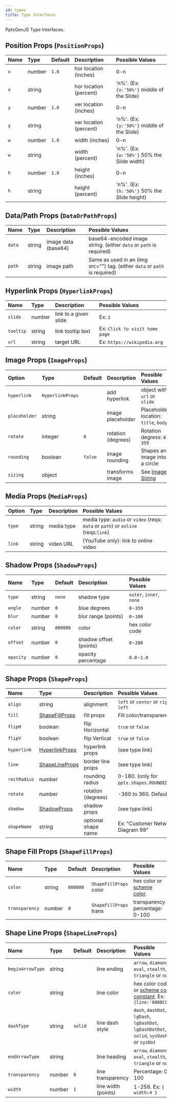 ```yaml
---
id: types
title: Type Interfaces
---
```


PptxGenJS Type Interfaces.

## Position Props (`PositionProps`)

| Name | Type   | Default | Description            | Possible Values                              |
| :--- | :----- | :------ | :--------------------- | :------------------------------------------- |
| `x`  | number | `1.0`   | hor location (inches)  | 0-n                                          |
| `x`  | string |         | hor location (percent) | 'n%'. (Ex: `{x:'50%'}` middle of the Slide)  |
| `y`  | number | `1.0`   | ver location (inches)  | 0-n                                          |
| `y`  | string |         | ver location (percent) | 'n%'. (Ex: `{y:'50%'}` middle of the Slide)  |
| `w`  | number | `1.0`   | width (inches)         | 0-n                                          |
| `w`  | string |         | width (percent)        | 'n%'. (Ex: `{w:'50%'}` 50% the Slide width)  |
| `h`  | number | `1.0`   | height (inches)        | 0-n                                          |
| `h`  | string |         | height (percent)       | 'n%'. (Ex: `{h:'50%'}` 50% the Slide height) |

## Data/Path Props (`DataOrPathProps`)

| Name   | Type   | Description         | Possible Values                                                            |
| :----- | :----- | :------------------ | :------------------------------------------------------------------------- |
| `data` | string | image data (base64) | base64-encoded image string. (either `data` or `path` is required)         |
| `path` | string | image path          | Same as used in an (img src="") tag. (either `data` or `path` is required) |

## Hyperlink Props (`HyperlinkProps`)

| Name      | Type   | Description           | Possible Values                |
| :-------- | :----- | :-------------------- | :----------------------------- |
| `slide`   | number | link to a given slide | Ex: `2`                        |
| `tooltip` | string | link tooltip text     | Ex: `Click to visit home page` |
| `url`     | string | target URL            | Ex: `https://wikipedia.org`    |

## Image Props (`ImageProps`)

| Option        | Type             | Default | Description        | Possible Values                        |
| :------------ | :--------------- | :------ | :----------------- | :------------------------------------- |
| `hyperlink`   | `HyperlinkProps` |         | add hyperlink      | object with `url` or `slide`           |
| `placeholder` | string           |         | image placeholder  | Placeholder location: `title`, `body`  |
| `rotate`      | integer          | `0`     | rotation (degrees) | Rotation degress: `0`-`359`            |
| `rounding`    | boolean          | `false` | image rounding     | Shapes an image into a circle          |
| `sizing`      | object           |         | transforms image   | See [Image Sizing](#sizing-properties) |

## Media Props (`MediaProps`)

| Option | Type   | Description | Possible Values                                                                   |
| :----- | :----- | :---------- | :-------------------------------------------------------------------------------- |
| `type` | string | media type  | media type: `audio` or `video` (reqs: `data` or `path`) or `online` (reqs:`link`) |
| `link` | string | video URL   | (YouTube only): link to online video                                              |

## Shadow Props (`ShadowProps`)

| Name      | Type   | Default  | Description            | Possible Values          |
| :-------- | :----- | :------- | :--------------------- | :----------------------- |
| `type`    | string | `none`   | shadow type            | `outer`, `inner`, `none` |
| `angle`   | number | `0`      | blue degrees           | `0`-`359`                |
| `blur`    | number | `0`      | blur range (points)    | `0`-`100`                |
| `color`   | string | `000000` | color                  | hex color code           |
| `offset`  | number | `0`      | shadow offset (points) | `0`-`200`                |
| `opacity` | number | `0`      | opacity percentage     | `0.0`-`1.0`              |

## Shape Props (`ShapeProps`)

| Name         | Type                                                                         | Description         | Possible Values                                   |
| :----------- | :--------------------------------------------------------------------------- | :------------------ | :------------------------------------------------ |
| `align`      | string                                                                       | alignment           | `left` or `center` or `right`. Default: `left`    |
| `fill`       | [ShapeFillProps](/PptxGenJS/docs/types.html#fill-props-shapefillprops)       | fill props          | Fill color/transparency props                     |
| `flipH`      | boolean                                                                      | flip Horizontal     | `true` or `false`                                 |
| `flipV`      | boolean                                                                      | flip Vertical       | `true` or `false`                                 |
| `hyperlink`  | [HyperlinkProps](/PptxGenJS/docs/types.html#hyperlink-props-hyperlinkprops)  | hyperlink props     | (see type link)                                   |
| `line`       | [ShapeLineProps](/PptxGenJS/docs/types.html#shape-line-props-shapelineprops) | border line props   | (see type link)                                   |
| `rectRadius` | number                                                                       | rounding radius     | 0-180. (only for `pptx.shapes.ROUNDED_RECTANGLE`) |
| `rotate`     | number                                                                       | rotation (degrees)  | -360 to 360. Default: `0`                         |
| `shadow`     | [ShadowProps](/PptxGenJS/docs/types.html#shadow-props-shadowprops)           | shadow props        | (see type link)                                   |
| `shapeName`  | string                                                                       | optional shape name | Ex: "Customer Network Diagram 99"                 |

## Shape Fill Props (`ShapeFillProps`)

| Name           | Type   | Default  | Description            | Possible Values                                                       |
| :------------- | :----- | :------- | :--------------------- | :-------------------------------------------------------------------- |
| `color`        | string | `000000` | `ShapeFillProps` color | hex color or [scheme color](/PptxGenJS/docs/shapes-and-schemes.html). |
| `transparency` | number | `0`      | `ShapeFillProps` trans | transparency percentage: 0-100                                        |

## Shape Line Props (`ShapeLineProps`)

| Name             | Type   | Default | Description         | Possible Values                                                                                           |
| :--------------- | :----- | :------ | :------------------ | :-------------------------------------------------------------------------------------------------------- |
| `beginArrowType` | string |         | line ending         | `arrow`, `diamond`, `oval`, `stealth`, `triangle` or `none`                                               |
| `color`          | string |         | line color          | hex color code or [scheme color constant](/PptxGenJS/docs/shapes-and-schemes.html). Ex: `{line:'0088CC'}` |
| `dashType`       | string | `solid` | line dash style     | `dash`, `dashDot`, `lgDash`, `lgDashDot`, `lgDashDotDot`, `solid`, `sysDash` or `sysDot`                  |
| `endArrowType`   | string |         | line heading        | `arrow`, `diamond`, `oval`, `stealth`, `triangle` or `none`                                               |
| `transparency`   | number | `0`     | line transparency   | Percentage: 0-100                                                                                         |
| `width`          | number | `1`     | line width (points) | 1-256. Ex: `{ width:4 }`                                                                                  |

